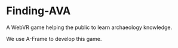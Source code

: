 # Finding-AVA
A WebVR game helping the public to learn archaeology knowledge.

We use A-Frame to develop this game.
